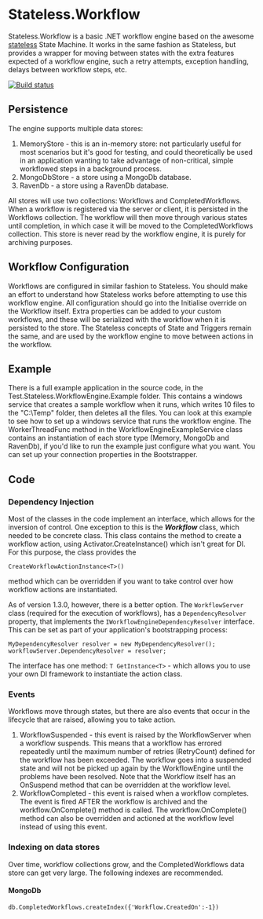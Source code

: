 Stateless.Workflow
==================

Stateless.Workflow is a basic .NET workflow engine based on the awesome [stateless](https://code.google.com/p/stateless/) State Machine. It works in the same fashion as Stateless, but provides a wrapper for moving between states with the extra features expected of a workflow engine, such a retry attempts, exception handling, delays between workflow steps, etc.

[![Build status](https://ci.appveyor.com/api/projects/status/vb99b6kidifjl1ir?svg=true)](https://ci.appveyor.com/project/mrsalmon1976/stateless-workflowengine)

## Persistence

The engine supports multiple data stores: 

 1. MemoryStore - this is an in-memory store: not particularly useful for most scenarios but it's good for testing, and could theoretically be used in an application wanting to take advantage of non-critical, simple workflowed steps in a background process.
 2. MongoDbStore - a store using a MongoDb database.
 3. RavenDb - a store using a RavenDb database.
 
All stores will use two collections: Workflows and CompletedWorkflows.  When a workflow is registered via the server or client, it is persisted in the Workflows collection.  The workflow will then move through various states until completion, in which case it will be moved to the CompletedWorkflows collection.  This store is never read by the workflow engine, it is purely for archiving purposes.

## Workflow Configuration

Workflows are configured in similar fashion to Stateless.  You should make an effort to understand how Stateless works before attempting to use this workflow engine.  All configuration should go into the Initialise override on the Workflow itself.  Extra properties can be added to your custom workflows, and these will be serialized with the workflow when it is persisted to the store. The Stateless concepts of State and Triggers remain the same, and are used by the workflow engine to move between actions in the workflow.

## Example  

There is a full example application in the source code, in the Test.Stateless.WorkflowEngine.Example folder.  This contains a windows service that creates a sample workflow when it runs, which writes 10 files to the "C:\Temp" folder, then deletes all the files.  You can look at this example to see how to set up a windows service that runs the workflow engine.  The WorkerThreadFunc method in the WorkflowEngineExampleService class contains an instantiation of each store type (Memory, MongoDb and RavenDb), if you'd like to run the example just configure what you want.  You can set up your connection properties in the Bootstrapper.

## Code

### Dependency Injection

Most of the classes in the code implement an interface, which allows for the inversion of control.  One exception to this is 
the **_Workflow_** class, which needed to be concrete class.  This class contains the method to create a workflow action, using 
Activator.CreateInstance() which isn't great for DI.  For this purpose, the class provides the 

```
CreateWorkflowActionInstance<T>()
```

method which can be overridden if you want to take control over how workflow actions are instantiated.

As of version 1.3.0, however, there is a better option.  The `WorkflowServer` class (required for the execution of workflows), has a `DependencyResolver` property, that implements the `IWorkflowEngineDependencyResolver` interface.  This can be set as part of your application's bootstrapping process:

```
MyDependencyResolver resolver = new MyDependencyResolver();
workflowServer.DependencyResolver = resolver;
```

The interface has one method: `T GetInstance<T>` - which allows you to use your own DI framework to instantiate the action class.

### Events

Workflows move through states, but there are also events that occur in the lifecycle that are raised, allowing you to take 
action.

1. WorkflowSuspended - this event is raised by the WorkflowServer when a workflow suspends.  This means that a workflow has errored repeatedly 
until the maximum number of retries (RetryCount) defined for the workflow has been exceeded.  The workflow goes into a suspended state and will 
not be picked up again by the WorkflowEngine until the problems have been resolved.  Note that the Workflow itself has an OnSuspend method that 
can be overridden at the workflow level. 
2. WorkflowCompleted - this event is raised when a workflow completes.  The event is fired AFTER the workflow is archived and the workflow.OnComplete() 
method is called.  The workflow.OnComplete() method can also be overridden and actioned at the workflow level instead of using this event.

### Indexing on data stores

Over time, workflow collections grow, and the CompletedWorkflows data store can get very large.  The following indexes are recommended.

#### MongoDb

```db.CompletedWorkflows.createIndex({'Workflow.CreatedOn':-1})```
